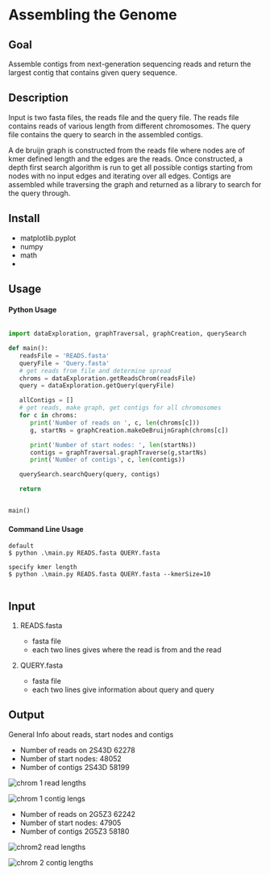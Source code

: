 # Assembling the Genome

## Goal
Assemble contigs from next-generation sequencing reads and return the largest contig that contains
given query sequence.
 
## Description
Input is two fasta files, the reads file and the query file. The reads file contains reads 
of various length from different chromosomes. The query file contains the query to search in the
assembled contigs. 

A de bruijn graph is constructed from the reads file where nodes are of kmer defined length and
the edges are the reads. Once constructed, a depth first search algorithm is run to get all possible
contigs starting from nodes with no input edges and iterating over all edges. Contigs are assembled 
while traversing the graph and returned as a library to search for the query through.

## Install
- matplotlib.pyplot
- numpy
- math 
- 
## Usage
#### Python Usage
```python

import dataExploration, graphTraversal, graphCreation, querySearch

def main():
   readsFile = 'READS.fasta'
   queryFile = 'Query.fasta'
   # get reads from file and determine spread
   chroms = dataExploration.getReadsChrom(readsFile)
   query = dataExploration.getQuery(queryFile)

   allContigs = []
   # get reads, make graph, get contigs for all chromosomes
   for c in chroms:
      print('Number of reads on ', c, len(chroms[c]))
      g, startNs = graphCreation.makeDeBruijnGraph(chroms[c])

      print('Number of start nodes: ', len(startNs))
      contigs = graphTraversal.graphTraverse(g,startNs)
      print('Number of contigs', c, len(contigs))

   querySearch.searchQuery(query, contigs)

   return


main()
```
#### Command Line Usage
```commandline
default
$ python .\main.py READS.fasta QUERY.fasta

specify kmer length
$ python .\main.py READS.fasta QUERY.fasta --kmerSize=10


```

## Input
1. READS.fasta
   - fasta file
   - each two lines gives where the read is from and the read

2. QUERY.fasta
   - fasta file
   - each two lines give information about query and query

## Output
General Info about reads, start nodes and contigs
- Number of reads on  2S43D 62278
- Number of start nodes:  48052
- Number of contigs 2S43D 58199

![chrom 1 read lengths](https://user-images.githubusercontent.com/22487858/156932731-e288538a-9d61-4ebc-b478-5e124324bc0e.png)

![chrom 1 contig lengs](https://user-images.githubusercontent.com/22487858/156932740-017ca5ba-a813-4899-9f48-e0239ca51c43.png)

- Number of reads on  2G5Z3 62242
- Number of start nodes:  47905
- Number of contigs 2G5Z3 58180

![chrom2 read lengths](https://user-images.githubusercontent.com/22487858/156932749-3f5a0a8b-9699-46b3-a75f-e9221a390edd.png)

![chrom 2 contig lengths](https://user-images.githubusercontent.com/22487858/156932755-295e6669-66e2-45ee-bea7-8b8da10a2b82.png)


